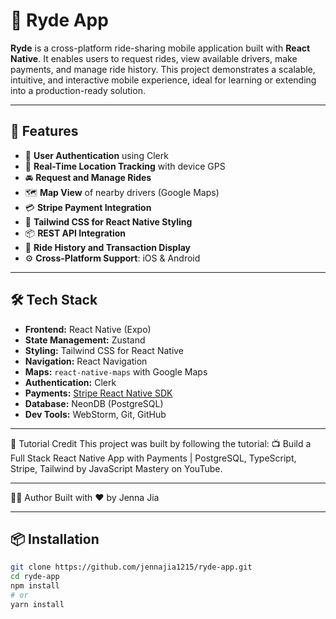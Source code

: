 # 🚗 Ryde App

**Ryde** is a cross-platform ride-sharing mobile application built with **React Native**. It enables users to request rides, view available drivers, make payments, and manage ride history. This project demonstrates a scalable, intuitive, and interactive mobile experience, ideal for learning or extending into a production-ready solution.

---

## 📱 Features

- 🔐 **User Authentication** using Clerk
- 📍 **Real-Time Location Tracking** with device GPS
- 🚘 **Request and Manage Rides**
- 🗺️ **Map View** of nearby drivers (Google Maps)
- 💳 **Stripe Payment Integration**
- 🎨 **Tailwind CSS for React Native Styling**
- 📦 **REST API Integration**
- 🧾 **Ride History and Transaction Display**
- ⚙️ **Cross-Platform Support**: iOS & Android

---

## 🛠️ Tech Stack

- **Frontend:** React Native (Expo)
- **State Management:** Zustand
- **Styling:** Tailwind CSS for React Native
- **Navigation:** React Navigation
- **Maps:** `react-native-maps` with Google Maps
- **Authentication:** Clerk
- **Payments:** [Stripe React Native SDK](https://github.com/stripe/stripe-react-native)
- **Database:** NeonDB (PostgreSQL)
- **Dev Tools:** WebStorm, Git, GitHub

---

🎥 Tutorial Credit
This project was built by following the tutorial:
📺 Build a Full Stack React Native App with Payments | PostgreSQL, TypeScript, Stripe, Tailwind
by JavaScript Mastery on YouTube.

---

👨‍💻 Author
Built with ❤️ by Jenna Jia

---

## 📦 Installation

```bash
git clone https://github.com/jennajia1215/ryde-app.git
cd ryde-app
npm install
# or
yarn install

